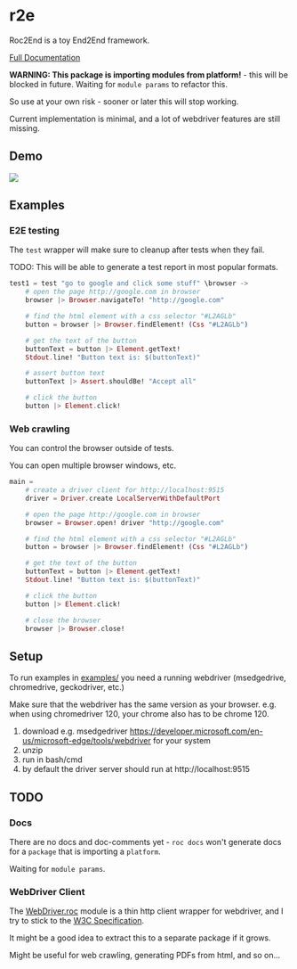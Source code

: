# r2e

Roc2End is a toy End2End framework.

[Full Documentation](https://github.com/adomurad/r2e.git)

**WARNING: This package is importing modules from platform!** - this will be blocked in future. Waiting for `module params` to refactor this.

So use at your own risk - sooner or later this will stop working.

Current implementation is minimal, and a lot of webdriver features are still missing.

## Demo

![](./r2e-demo.gif)

## Examples

### E2E testing

The `test` wrapper will make sure to cleanup after tests when they fail.

TODO: This will be able to generate a test report in most popular formats.

```elixir
test1 = test "go to google and click some stuff" \browser ->
    # open the page http://google.com in browser
    browser |> Browser.navigateTo! "http://google.com"

    # find the html element with a css selector "#L2AGLb"
    button = browser |> Browser.findElement! (Css "#L2AGLb")

    # get the text of the button
    buttonText = button |> Element.getText!
    Stdout.line! "Button text is: $(buttonText)"

    # assert button text
    buttonText |> Assert.shouldBe! "Accept all"

    # click the button
    button |> Element.click!
```

### Web crawling

You can control the browser outside of tests.

You can open multiple browser windows, etc.

```elixir
main =
    # create a driver client for http://localhost:9515
    driver = Driver.create LocalServerWithDefaultPort

    # open the page http://google.com in browser
    browser = Browser.open! driver "http://google.com"

    # find the html element with a css selector "#L2AGLb"
    button = browser |> Browser.findElement! (Css "#L2AGLb")

    # get the text of the button
    buttonText = button |> Element.getText!
    Stdout.line! "Button text is: $(buttonText)"

    # click the button
    button |> Element.click!

    # close the browser
    browser |> Browser.close!
```

## Setup

To run examples in [examples/]() you need a running webdriver (msedgedrive, chromedrive, geckodriver, etc.)

Make sure that the webdriver has the same version as your browser. e.g. when using chromedriver 120, your chrome also has to be chrome 120.

1. download e.g. msedgedriver https://developer.microsoft.com/en-us/microsoft-edge/tools/webdriver for your system
1. unzip
1. run in bash/cmd
1. by default the driver server should run at http://localhost:9515

## TODO

### Docs

There are no docs and doc-comments yet - `roc docs` won't generate docs for a `package` that is importing a `platform`.

Waiting for `module params`.

### WebDriver Client

The [WebDriver.roc](package/WebDriver.roc) module is a thin http client wrapper for webdriver, and I try to stick to the [W3C Specification](https://www.w3.org/TR/webdriver2/).

It might be a good idea to extract this to a separate package if it grows.

Might be useful for web crawling, generating PDFs from html, and so on...
